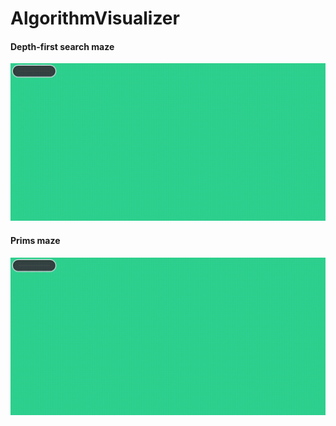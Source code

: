 # AlgorithmVisualizer

#### Depth-first search maze
![DFS maze](https://github.com/JanCieslak/AlgorithmVisualizer/blob/main/resources/readme/maze_generator.gif)

#### Prims maze
![Prims maze](https://github.com/JanCieslak/AlgorithmVisualizer/blob/main/resources/readme/prims_maze.gif)
